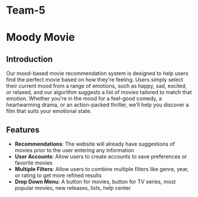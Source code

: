 # Team-5

# Moody Movie

## Introduction

Our mood-based movie recommendation system is designed to help users find the perfect movie based on how they're feeling. Users simply select their current mood from a range of emotions, such as happy, sad, excited, or relaxed, and our algorithm suggests a list of movies tailored to match that emotion. Whether you're in the mood for a feel-good comedy, a heartwarming drama, or an action-packed thriller, we’ll help you discover a film that suits your emotional state.

## Features

- **Recommendations**: The website will already have suggestions of movies prior to the user entering any information
- **User Accounts**: Allow users to create accounts to save preferences or favorite movies
- **Multiple Filters**: Allow users to combine multiple filters like genre, year, or rating to get more refined results
- **Drop Down Menu**: A button for movies, button for TV series, most popular movies, new releases, lists, help center


